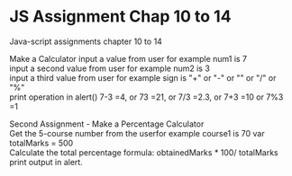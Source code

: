 <h1>JS Assignment Chap 10 to 14</h1>

Java-script assignments chapter 10 to 14

Make a Calculator
input a value from user for example num1 is 7 </br>
input a second value from user for example num2 is 3</br>
input a third value from user for example sign is "+" or "-" or "" or "/" or "%"</br>
print operation in alert() 7-3 =4, or 73 =21, or 7/3 =2.3, or 7+3 =10 or 7%3 =1</br>

Second Assignment - Make a Percentage Calculator</br>
Get the 5-course number from the userfor example course1 is 70 var totalMarks = 500</br>
Calculate the total percentage formula: obtainedMarks * 100/ totalMarks</br>
print output in alert.
